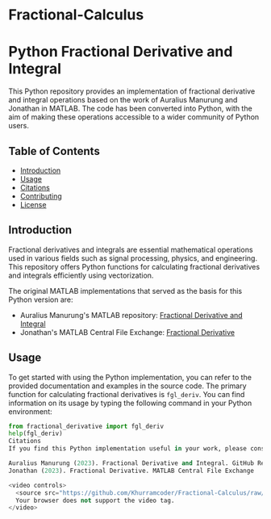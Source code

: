 # Fractional-Calculus
# Python Fractional Derivative and Integral

This Python repository provides an implementation of fractional derivative and integral operations based on the work of Auralius Manurung and Jonathan in MATLAB. The code has been converted into Python, with the aim of making these operations accessible to a wider community of Python users.

## Table of Contents

- [Introduction](#introduction)
- [Usage](#usage)
- [Citations](#citations)
- [Contributing](#contributing)
- [License](#license)

## Introduction

Fractional derivatives and integrals are essential mathematical operations used in various fields such as signal processing, physics, and engineering. This repository offers Python functions for calculating fractional derivatives and integrals efficiently using vectorization.

The original MATLAB implementations that served as the basis for this Python version are:
- Auralius Manurung's MATLAB repository: [Fractional Derivative and Integral](https://github.com/auralius/fractional-derivative-integral)
- Jonathan's MATLAB Central File Exchange: [Fractional Derivative](https://www.mathworks.com/matlabcentral/fileexchange/45982-fractional-derivative)

## Usage

To get started with using the Python implementation, you can refer to the provided documentation and examples in the source code. The primary function for calculating fractional derivatives is `fgl_deriv`. You can find information on its usage by typing the following command in your Python environment:

```python
from fractional_derivative import fgl_deriv
help(fgl_deriv)
Citations
If you find this Python implementation useful in your work, please consider citing the original MATLAB repositories:

Auralius Manurung (2023). Fractional Derivative and Integral. GitHub Repository
Jonathan (2023). Fractional Derivative. MATLAB Central File Exchange

<video controls>
  <source src="https://github.com/Khurramcoder/Fractional-Calculus/raw/main/Fractional-Calculus/fractional_derivatives_animation.mp4" type="video/mp4">
  Your browser does not support the video tag.
</video>
